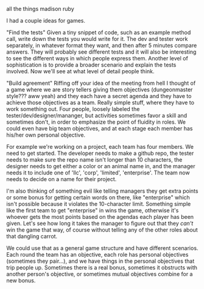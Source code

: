 all the things madison ruby

I had a couple ideas for games.

"Find the tests"
Given a tiny snippet of code, such as an example method call, write down the tests you would write for it. The dev and tester work separately, in whatever format they want, and then after 5 minutes compare answers. They will probably see different tests and it will also be interesting to see the different ways in which people express them. Another level of sophistication is to provide a broader scenario and explain the tests involved. Now we'll see at what level of detail people think.

"Build agreement"
Riffing off your idea of the meeting from hell I thought of a game where we are story tellers giving them objectives (dungeonmaster style??? aww yeah) and they each have a secret agenda and they have to achieve those objectives as a team. Really simple stuff, where they have to work something out. Four people, loosely labeled the tester/dev/designer/mananger, but activities sometimes favor a skill and sometimes don't, in order to emphasize the point of fluidity in roles. We could even have big team objectives, and at each stage each member has his/her own personal objective.

For example we're working on a project, each team has four members. We need to get started. The developer needs to make a github repo, the tester needs to make sure the repo name isn't longer than 10 characters, the designer needs to get either a color or an animal name in, and the manager needs it to include one of 'llc', 'corp', 'limited', 'enterprise'. The team now needs to decide on a name for their project.

I'm also thinking of something evil like telling managers they get extra points or some bonus for getting certain words on there, like "enterprise" which isn't possible because it violates the 10-character limit. Something simple like the first team to get "enterprise" in wins the game, otherwise it's whoever gets the most points based on the agendas each player has been given. Let's see how long it takes the manager to figure out that they *can't* win the game that way, of course without telling any of the other roles about that dangling carrot.

We could use that as a general game structure and have different scenarios. Each round the team has an objective, each role has personal objectives (sometimes they pair...), and we have things in the personal objectives that trip people up. Sometimes there is a real bonus, sometimes it obstructs with another person's objective, or sometimes mutual objectives combine for a new bonus.
